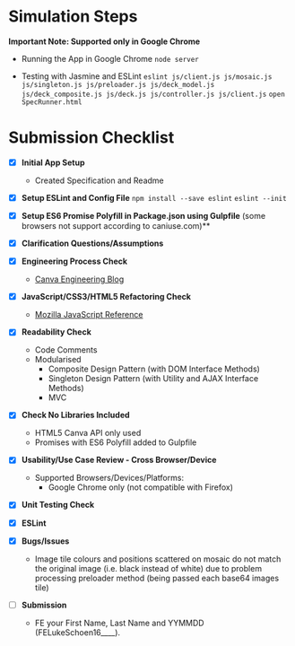 Simulation Steps
========
**Important Note: Supported only in Google Chrome**
	
* Running the App in Google Chrome
```node server```

* Testing with Jasmine and ESLint
```eslint js/client.js js/mosaic.js js/singleton.js js/preloader.js js/deck_model.js js/deck_composite.js js/deck.js js/controller.js js/client.js```
```open SpecRunner.html```

Submission Checklist
========

- [x] **Initial App Setup**
	- Created Specification and Readme

- [x] **Setup ESLint and Config File**
```npm install --save eslint```
```eslint --init```
- [x] **Setup ES6 Promise Polyfill in Package.json using Gulpfile** (some browsers not support according to caniuse.com)**
- [x] **Clarification Questions/Assumptions** 
- [x] **Engineering Process Check**
	- [Canva Engineering Blog](https://engineering.canva.com/)
- [x] **JavaScript/CSS3/HTML5 Refactoring Check** 
	- [Mozilla JavaScript Reference](https://developer.mozilla.org/en-US/docs/Web/JavaScript/Reference)
- [x] **Readability Check**
	- Code Comments
	- Modularised
		- Composite Design Pattern (with DOM Interface Methods)
		- Singleton Design Pattern (with Utility and AJAX Interface Methods)
		- MVC
- [x] **Check No Libraries Included**
	- HTML5 Canva API only used
	- Promises with ES6 Polyfill added to Gulpfile
- [x] **Usability/Use Case Review - Cross Browser/Device**
	- Supported Browsers/Devices/Platforms:
		- Google Chrome only (not compatible with Firefox)
- [x] **Unit Testing Check**
- [x] **ESLint**
- [x] **Bugs/Issues**
	- Image tile colours and positions scattered on mosaic do not match the original image (i.e. black instead of white) due to problem processing preloader method (being passed each base64 images tile) 
- [ ] **Submission**
	- FE your First Name, Last Name and YYMMDD (FELukeSchoen16____).